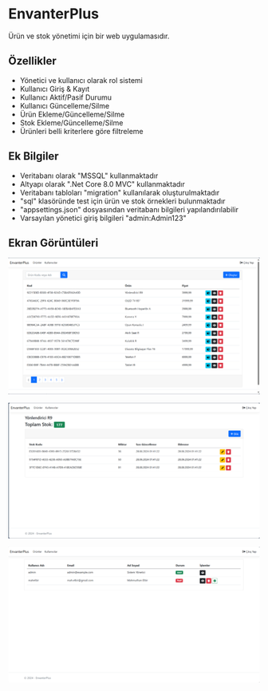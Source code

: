 # EnvanterPlus

Ürün ve stok yönetimi için bir web uygulamasıdır.

## Özellikler

- Yönetici ve kullanıcı olarak rol sistemi
- Kullanıcı Giriş & Kayıt
- Kullanıcı Aktif/Pasif Durumu
- Kullanıcı Güncelleme/Silme
- Ürün Ekleme/Güncelleme/Silme
- Stok Ekleme/Güncelleme/Silme
- Ürünleri belli kriterlere göre filtreleme

## Ek Bilgiler
- Veritabanı olarak "MSSQL" kullanmaktadır
- Altyapı olarak ".Net Core 8.0 MVC" kullanmaktadır
- Veritabanı tabloları "migration" kullanılarak oluşturulmaktadır
- "sql" klasöründe test için ürün ve stok örnekleri bulunmaktadır
- "appsettings.json" dosyasından veritabanı bilgileri yapılandırılabilir
- Varsayılan yönetici giriş bilgileri "admin:Admin123"

## Ekran Görüntüleri
![Ürün Listesi](img/ProductList.png)

![Stok Listesi](img/StockList.png)

![Kullanıcı Listesi](img/UserList.png)